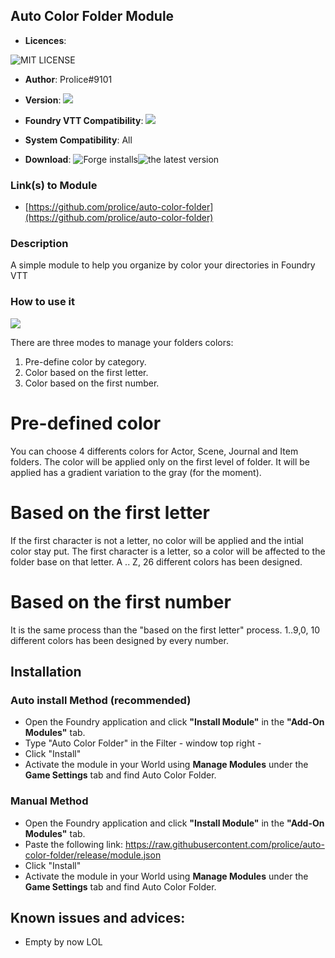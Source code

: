 ## Auto Color Folder Module
* **Licences**:

![MIT LICENSE](https://raw.githubusercontent.com/prolice/auto-color-folder/release/LICENSE)

* **Author**: Prolice#9101
* **Version**: ![](https://img.shields.io/badge/auto-color-folder-v0.0.1-green)
* **Foundry VTT Compatibility**: ![](https://img.shields.io/badge/Foundry-v0.8.9-informational)

* **System Compatibility**: All
* **Download**: ![Forge installs](https://img.shields.io/badge/dynamic/json?label=Forge%20Installs&query=package.installs&suffix=%25&url=https%3A%2F%2Fforge-vtt.com%2Fapi%2Fbazaar%2Fpackage%2FAutoColorFolder)![the latest version](https://img.shields.io/github/downloads/prolice/AutoColorFolder/latest/total) 
 
### Link(s) to Module
* [https://github.com/prolice/auto-color-folder](https://github.com/prolice/auto-color-folder)

### Description 
A simple module to help you organize by color your directories in Foundry VTT

### How to use it
![](https://raw.githubusercontent.com/prolice/auto-color-folder/release/screenshots/ModuleSettings.png)

There are three modes to manage your folders colors:
1. Pre-define color by category.
2. Color based on the first letter.
3. Color based on the first number.

# Pre-defined color
You can choose 4 differents colors for Actor, Scene, Journal and Item folders.
The color will be applied only on the first level of folder. It will be applied has a gradient variation to the gray (for the moment).

# Based on the first letter
If the first character is not a letter, no color will be applied and the intial color stay put.
The first character is a letter, so a color will be affected to the folder base on that letter.
A .. Z, 26 different colors has been designed.

# Based on the first number
It is the same process than the "based on the first letter" process.
1..9,0, 10 different colors has been designed by every number.

## Installation
### Auto install Method (recommended)
* Open the Foundry application and click **"Install Module"** in the **"Add-On Modules"** tab.
* Type "Auto Color Folder" in the Filter - window top right - 
* Click "Install"
* Activate the module in your World using **Manage Modules** under the **Game Settings** tab and find Auto Color Folder.

### Manual Method
* Open the Foundry application and click **"Install Module"** in the **"Add-On Modules"** tab.
* Paste the following link: https://raw.githubusercontent.com/prolice/auto-color-folder/release/module.json
* Click "Install" 
* Activate the module in your World using **Manage Modules** under the **Game Settings** tab and find Auto Color Folder.

## Known issues and advices:
* Empty by now LOL
